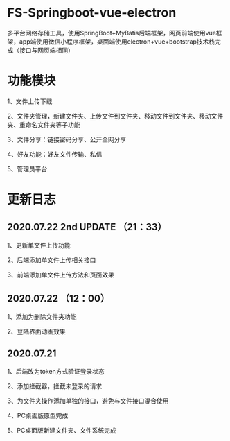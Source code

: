 # FS-Springboot-vue-electron
多平台网络存储工具，使用SpringBoot+MyBatis后端框架，网页前端使用vue框架，app端使用微信小程序框架，桌面端使用electron+vue+bootstrap技术栈完成（接口与网页端相同）


# 功能模块

 1、文件上传下载
 
 2、文件夹管理，新建文件夹、上传文件到文件夹、移动文件到文件夹、移动文件夹、重命名文件夹等子功能
 
 3、文件分享：链接密码分享、公开全网分享
 
 4、好友功能：好友文件传输、私信
 
 5、管理员平台
 
 # 更新日志
 
 ## 2020.07.22 2nd UPDATE （21：33）
 1、更新单文件上传功能
 
 2、后端添加单文件上传相关接口
 
 3、前端添加单文件上传方法和页面效果
 

 ## 2020.07.22 （12：00）
 1、添加为删除文件夹功能
 
 2、登陆界面动画效果
 
 ## 2020.07.21
 1、后端改为token方式验证登录状态

 2、添加拦截器，拦截未登录的请求

 3、为文件夹操作添加单独的接口，避免与文件接口混合使用
 
 4、PC桌面版原型完成
 
 5、PC桌面版新建文件夹、文件系统完成
 
